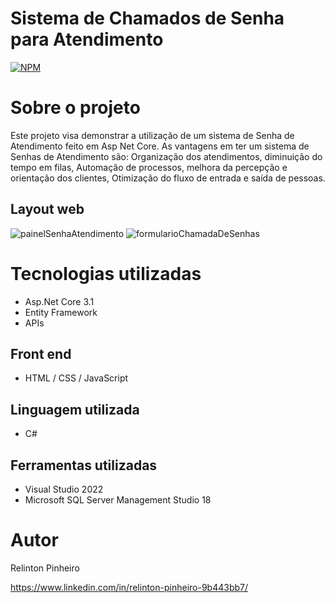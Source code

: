 # Sistema de Chamados de Senha para Atendimento
[![NPM](https://img.shields.io/npm/l/react)](https://github.com/Relinton/AspNetCorePaginacaoDataTable/blob/main/LICENSE) 

# Sobre o projeto

Este projeto visa demonstrar a utilização de um sistema de Senha de Atendimento feito em Asp Net Core.
As vantagens em ter um sistema de Senhas de Atendimento são: Organização dos atendimentos, diminuição do tempo em filas, Automação de processos, melhora da percepção
e orientação dos clientes, Otimização do fluxo de entrada e saída de pessoas.


## Layout web
![painelSenhaAtendimento](https://user-images.githubusercontent.com/32855779/185970259-accbeed1-8f4f-4067-84b0-bbb38b365e45.PNG)
![formularioChamadaDeSenhas](https://user-images.githubusercontent.com/32855779/185970261-13fb90ab-7271-46ac-83db-eb641041b2c7.PNG)

# Tecnologias utilizadas
- Asp.Net Core 3.1
- Entity Framework
- APIs

## Front end
- HTML / CSS / JavaScript

## Linguagem utilizada
- C#

## Ferramentas utilizadas
- Visual Studio 2022
- Microsoft SQL Server Management Studio 18

# Autor
Relinton Pinheiro

https://www.linkedin.com/in/relinton-pinheiro-9b443bb7/
